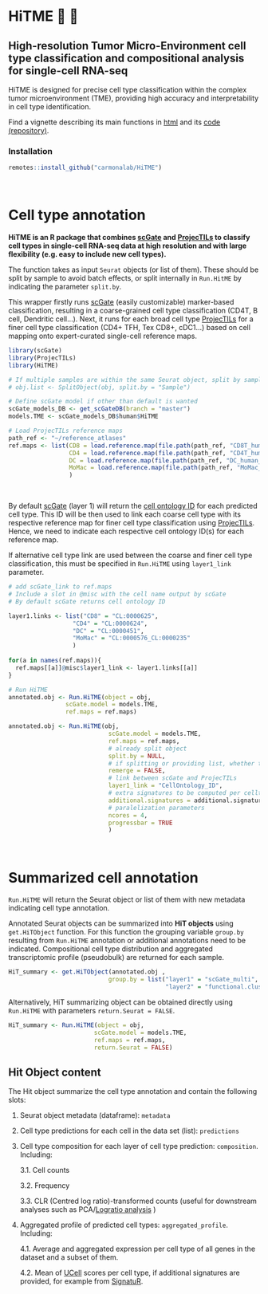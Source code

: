 # HiTME :dart: :facepunch:

## High-resolution Tumor Micro-Environment cell type classification and compositional analysis for single-cell RNA-seq

HiTME is designed for precise cell type classification within the complex tumor microenvironment (TME), providing high accuracy and interpretability in cell type identification.

Find a vignette describing its main functions in [html](https://carmonalab.github.io/HiTME_CaseStudies/HiTME_demo.html) and its [code (repository)](https://github.com/carmonalab/HiTME_CaseStudies).

### Installation

``` r
remotes::install_github("carmonalab/HiTME")
```

<br>

# Cell type annotation

**HiTME is an R package that combines [scGate](https://github.com/carmonalab/scGate) and [ProjecTILs](https://github.com/carmonalab/ProjecTILs) to classify cell types in single-cell RNA-seq data at high resolution and with large flexibility (e.g. easy to include new cell types).**

The function takes as input `Seurat` objects (or list of them). These should be split by sample to avoid batch effects, or split internally in `Run.HitME` by indicating the parameter `split.by`.

This wrapper firstly runs [scGate](https://github.com/carmonalab/scGate) (easily customizable) marker-based classification, resulting in a coarse-grained cell type classification (CD4T, B cell, Dendritic cell...). Next, it runs for each broad cell type [ProjecTILs](https://github.com/carmonalab/ProjecTILs) for a finer cell type classification (CD4+ TFH, Tex CD8+, cDC1...) based on cell mapping onto expert-curated single-cell reference maps.

``` r
library(scGate)
library(ProjecTILs)
library(HiTME)

# If multiple samples are within the same Seurat object, split by sample.
# obj.list <- SplitObject(obj, split.by = "Sample")

# Define scGate model if other than default is wanted
scGate_models_DB <- get_scGateDB(branch = "master")
models.TME <- scGate_models_DB$human$HiTME

# Load ProjecTILs reference maps
path_ref <- "~/reference_atlases"
ref.maps <- list(CD8 = load.reference.map(file.path(path_ref, "CD8T_human_ref_v1.rds")),
                 CD4 = load.reference.map(file.path(path_ref, "CD4T_human_ref_v2.rds")),
                 DC = load.reference.map(file.path(path_ref, "DC_human_ref_v1.rds")),
                 MoMac = load.reference.map(file.path(path_ref, "MoMac_human_v1.rds"))
                 )
```

<br>

By default [scGate](https://github.com/carmonalab/scGate) (layer 1) will return the [cell ontology ID](https://www.ebi.ac.uk/ols4/ontologies/cl) for each predicted cell type. This ID will be then used to link each coarse cell type with its respective reference map for finer cell type classification using [ProjecTILs](https://github.com/carmonalab/ProjecTILs). Hence, we need to indicate each respective cell ontology ID(s) for each reference map.

If alternative cell type link are used between the coarse and finer cell type classification, this must be specified in `Run.HiTME` using `layer1_link` parameter.

``` r
# add scGate_link to ref.maps
# Include a slot in @misc with the cell name output by scGate
# By default scGate returns cell ontology ID

layer1.links <- list("CD8" = "CL:0000625",
                  "CD4" = "CL:0000624",
                  "DC" = "CL:0000451",
                  "MoMac" = "CL:0000576_CL:0000235"
                  )
                  
for(a in names(ref.maps)){
  ref.maps[[a]]@misc$layer1_link <- layer1.links[[a]]
}
```

``` r
# Run HiTME
annotated.obj <- Run.HiTME(object = obj,
                scGate.model = models.TME,
                ref.maps = ref.maps)

annotated.obj <- Run.HiTME(obj,
                            scGate.model = models.TME,
                            ref.maps = ref.maps,
                            # already split object
                            split.by = NULL,
                            # if splitting or providing list, whether to return a single merged object
                            remerge = FALSE,
                            # link between scGate and ProjecTILs
                            layer1_link = "CellOntology_ID",
                            # extra signatures to be computed per celltype
                            additional.signatures = additional.signatures, 
                            # paralelization parameters
                            ncores = 4,
                            progressbar = TRUE
                            )
```

<br>

# Summarized cell annotation

`Run.HiTME` will return the Seurat object or list of them with new metadata indicating cell type annotation.

Annotated Seurat objects can be summarized into **HiT objects** using `get.HiTObject` function. For this function the grouping variable `group.by` resulting from `Run.HiTME` annotation or additional annotations need to be indicated. Compositional cell type distribution and aggregated transcriptomic profile (pseudobulk) are returned for each sample.

``` r
HiT_summary <- get.HiTObject(annotated.obj ,
                            group.by = list("layer1" = "scGate_multi",
                                            "layer2" = "functional.cluster"))
```

Alternatively, HiT summarizing object can be obtained directly using `Run.HiTME` with parameters `return.Seurat = FALSE`.

``` r
HiT_summary <- Run.HiTME(object = obj,
                        scGate.model = models.TME,
                        ref.maps = ref.maps,
                        return.Seurat = FALSE)
```

## Hit Object content

The Hit object summarize the cell type annotation and contain the following slots:

1.  Seurat object metadata (dataframe): `metadata`

2.  Cell type predictions for each cell in the data set (list): `predictions`

3.  Cell type composition for each layer of cell type prediction: `composition`. Including:


    3.1. Cell counts

    3.2. Frequency

    3.3. CLR (Centred log ratio)-transformed counts (useful for downstream analyses such as PCA/[Logratio analysis](https://doi.org/10.1146/annurev-statistics-042720-124436) )


4.  Aggregated profile of predicted cell types: `aggregated_profile`. Including:

    4.1. Average and aggregated expression per cell type of all genes in the dataset and a subset of them.

    4.2. Mean of [UCell](https://github.com/carmonalab/UCell) scores per cell type, if additional signatures are provided, for example from [SignatuR](https://github.com/carmonalab/SignatuR).
